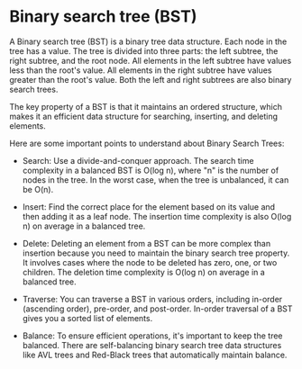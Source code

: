 # Binary search tree (BST)

A Binary search tree (BST) is a binary tree data structure. Each node in the tree has a value. The tree is divided into three parts: the left subtree, the right subtree, and the root node. All elements in the left subtree have values less than the root's value. All elements in the right subtree have values greater than the root's value. Both the left and right subtrees are also binary search trees.

The key property of a BST is that it maintains an ordered structure, which makes it an efficient data structure for searching, inserting, and deleting elements.

Here are some important points to understand about Binary Search Trees:

* Search: Use a divide-and-conquer approach. The search time complexity in a balanced BST is O(log n), where "n" is the number of nodes in the tree. In the worst case, when the tree is unbalanced, it can be O(n).

* Insert: Find the correct place for the element based on its value and then adding it as a leaf node. The insertion time complexity is also O(log n) on average in a balanced tree.

* Delete: Deleting an element from a BST can be more complex than insertion because you need to maintain the binary search tree property. It involves cases where the node to be deleted has zero, one, or two children. The deletion time complexity is O(log n) on average in a balanced tree.

* Traverse: You can traverse a BST in various orders, including in-order (ascending order), pre-order, and post-order. In-order traversal of a BST gives you a sorted list of elements.

* Balance: To ensure efficient operations, it's important to keep the tree balanced. There are self-balancing binary search tree data structures like AVL trees and Red-Black trees that automatically maintain balance.
